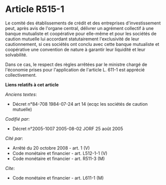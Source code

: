 # Article R515-1

Le comité des établissements de crédit et des entreprises d'investissement peut, après avis de l'organe central, délivrer un
agrément collectif à une banque mutualiste et coopérative pour elle-même et pour les sociétés de caution mutuelle lui
accordant statutairement l'exclusivité de leur cautionnement, si ces sociétés ont conclu avec cette banque mutualiste et
coopérative une convention de nature à garantir leur liquidité et leur solvabilité.

Dans ce cas, le respect des règles arrêtées par le ministre chargé de l'économie prises pour l'application de l'article L.
611-1 est apprécié collectivement.

**Liens relatifs à cet article**

_Anciens textes_:

  - Décret n°84-708 1984-07-24 art 14 (ecqc les sociétés de caution mutuelle)

_Codifié par_:

  - Décret n°2005-1007 2005-08-02 JORF 25 août 2005

_Cité par_:

  - Arrêté du 20 octobre 2008 - art. 1 (V)
  - Code monétaire et financier - art. L512-1-1 (V)
  - Code monétaire et financier - art. R511-3 (M)

_Cite_:

  - Code monétaire et financier - art. L611-1 (M)
